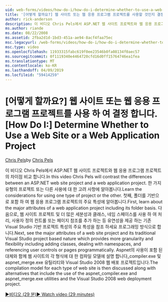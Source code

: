 ```yaml
---
uid: web-forms/videos/how-do-i/how-do-i-determine-whether-to-use-a-web-site-or-a-web-application-project
title: '[어떻게 할까요?] 웹 사이트 또는 웹 응용 프로그램 프로젝트를 사용할 것인지 결정 | Microsoft Docs'
author: rick-anderson
description: 이 비디오 Chris Pels에서 ASP.NET 웹 사이트 프로젝트와 웹 응용 프로그램 프로젝트의 차이점 비교 합니다. 사용 시 고려 사항에 알아봅니다.
ms.author: riande
ms.date: 08/22/2008
ms.assetid: 2fba2d1d-1bd3-451a-ae94-8acf4faa75ec
msc.legacyurl: /web-forms/videos/how-do-i/how-do-i-determine-whether-to-use-a-web-site-or-a-web-application-project
msc.type: video
ms.openlocfilehash: 11933315fabc619f0ee23546b0fa08134f0aec57
ms.sourcegitcommit: 0f1119340e4464720cfd16d0ff15764746ea1fea
ms.translationtype: MT
ms.contentlocale: ko-KR
ms.lasthandoff: 04/09/2019
ms.locfileid: "59414259"
---
```

# <a name="how-do-i-determine-whether-to-use-a-web-site-or-a-web-application-project"></a><span data-ttu-id="6bc92-104">[어떻게 할까요?] 웹 사이트 또는 웹 응용 프로그램 프로젝트를 사용 하 여 결정 합니다.</span><span class="sxs-lookup"><span data-stu-id="6bc92-104">[How Do I:] Determine Whether to Use a Web Site or a Web Application Project</span></span>

<span data-ttu-id="6bc92-105">[Chris Pels](https://twitter.com/chrispels)</span><span class="sxs-lookup"><span data-stu-id="6bc92-105">by [Chris Pels](https://twitter.com/chrispels)</span></span>

<span data-ttu-id="6bc92-106">이 비디오 Chris Pels에서 ASP.NET 웹 사이트 프로젝트와 웹 응용 프로그램 프로젝트의 차이점 비교 합니다.</span><span class="sxs-lookup"><span data-stu-id="6bc92-106">In this video Chris Pels will contrast the differences between an ASP.NET web site project and a web application project.</span></span> <span data-ttu-id="6bc92-107">한 가지 유형의 프로젝트 또는 다른 사용에 대 한 고려 사항에 알아봅니다.</span><span class="sxs-lookup"><span data-stu-id="6bc92-107">Learn the considerations for using one type of project or the other.</span></span> <span data-ttu-id="6bc92-108">첫째, 폴더를 기반으로 포함 하 여 웹 응용 프로그램 프로젝트의 주요 특성에 알아봅니다.</span><span class="sxs-lookup"><span data-stu-id="6bc92-108">First, learn about the major attributes of a web application project including its folder basis.</span></span> <span data-ttu-id="6bc92-109">다음으로, 웹 사이트 프로젝트 및 더 많은 세분성과 클래스, 네임 스페이스를 사용 하 여 처리, 사용자 정의 컨트롤 또는 페이지 참조를 추가 하는 등 유연성을 제공 하는 기존 Visual Studio 기반 프로젝트 특성의 주요 특성을 참조 하세요 프로그래밍 방식으로 합니다.</span><span class="sxs-lookup"><span data-stu-id="6bc92-109">Next, see the major attributes of a web site project and its traditional Visual Studio project based nature which provides more granularity and flexibility including adding classes, dealing with namespaces, and referencing user controls or pages programmatically.</span></span> <span data-ttu-id="6bc92-110">Aspnet의 사용이 포함 된 대체와 함께 웹 사이트의 각 형식에 대 한 컴파일 모델에 설명 합니다\_compiler.exe 및 aspnet\_merge.exe 유틸리티와 Visual Studio 2008 웹 배포 프로젝트입니다.</span><span class="sxs-lookup"><span data-stu-id="6bc92-110">The compilation model for each type of web site is then discussed along with alternatives that include the use of the aspnet\_compiler.exe and aspnet\_merge.exe utilities and the Visual Studio 2008 web deployment project.</span></span>

[<span data-ttu-id="6bc92-111">&#9654;비디오 (29 분)</span><span class="sxs-lookup"><span data-stu-id="6bc92-111">&#9654; Watch video (29 minutes)</span></span>](https://channel9.msdn.com/Blogs/ASP-NET-Site-Videos/how-do-i-determine-whether-to-use-a-web-site-or-a-web-application-project)
